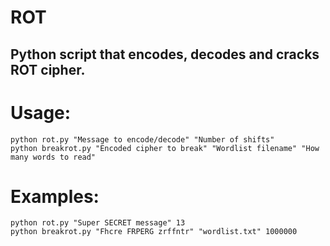 # ROT
## Python script that encodes, decodes and cracks ROT cipher.

# Usage:
	python rot.py "Message to encode/decode" "Number of shifts"
	python breakrot.py "Encoded cipher to break" "Wordlist filename" "How many words to read"
# Examples:
	python rot.py "Super SECRET message" 13
	python breakrot.py "Fhcre FRPERG zrffntr" "wordlist.txt" 1000000
